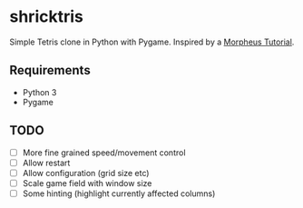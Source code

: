 # shricktris

Simple Tetris clone in Python with Pygame. Inspired by a [Morpheus Tutorial](https://youtu.be/SfPWCKTHzE4).

## Requirements

- Python 3
- Pygame

## TODO

- [ ] More fine grained speed/movement control
- [ ] Allow restart
- [ ] Allow configuration (grid size etc)
- [ ] Scale game field with window size
- [ ] Some hinting (highlight currently affected columns)
